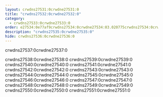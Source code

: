 ```yaml
---
layout: crwdns27531:0crwdne27531:0
title: "crwdns27532:0crwdne27532:0"
category:
  - crwdns27533:0crwdne27533:0
order: e27534:0e77af9crwdns27534:0crwdne27534:03.020775crwdns27534:0crwdne27534:0crwdns27534:0crwdne27534:0crwdns27534:0crwdne27534:0
description: "crwdns27535:0crwdne27535:0"
hide: crwdns27536:0crwdne27536:0
---
```

crwdns27537:0crwdne27537:0

crwdns27538:0crwdne27538:0 crwdns27539:0crwdne27539:0 crwdns27540:0crwdne27540:0 crwdns27541:0crwdne27541:0 crwdns27542:0crwdne27542:0 crwdns27543:0crwdne27543:0 crwdns27544:0crwdne27544:0 crwdns27545:0crwdne27545:0 crwdns27546:0crwdne27546:0 crwdns27547:0crwdne27547:0 crwdns27548:0crwdne27548:0 crwdns27549:0crwdne27549:0 crwdns27550:0crwdne27550:0 crwdns27551:0crwdne27551:0